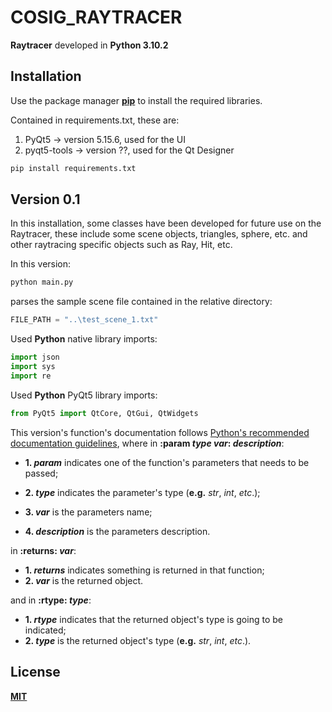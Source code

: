 # **COSIG_RAYTRACER**
**Raytracer** developed in **Python 3.10.2**

## **Installation**

Use the package manager **[pip](https://pip.pypa.io/en/stable/)** to install the required libraries.

Contained in requirements.txt, these are:
1. PyQt5 -> version 5.15.6, used for the UI
2. pyqt5-tools -> version ??, used for the Qt Designer

```bash
pip install requirements.txt
```

## **Version 0.1**
In this installation, some classes have been developed for future use on the Raytracer, these include some scene objects, triangles, sphere, etc. and other raytracing specific objects such as Ray, Hit, etc. 

In this version:
```bash
python main.py
```
parses the sample scene file contained in the relative directory:
``` Python
FILE_PATH = "..\test_scene_1.txt"
```

Used **Python** native library imports:
```Python
import json
import sys
import re
```
Used **Python** PyQt5 library imports:
```Python
from PyQt5 import QtCore, QtGui, QtWidgets
```

This version's function's documentation follows [Python's recommended documentation guidelines](https://realpython.com/documenting-python-code/), where in **:param *type* *var*: *description***:

* **1. *param*** indicates one of the function's parameters that needs to be passed;

* **2. *type*** indicates the parameter's type (**e.g.** *str*, *int*, *etc*.);

* **3. *var*** is the parameters name;

* **4. *description*** is the parameters description.

in **:returns: *var***:

* **1. *returns*** indicates something is returned in that function;
* **2. *var*** is the returned object.

and in **:rtype: *type***:

* **1. *rtype*** indicates that the returned object's type is going to be indicated;
* **2. *type*** is the returned object's type (**e.g.** *str*, *int*, *etc*.).

## License
**[MIT](https://choosealicense.com/licenses/mit/)**